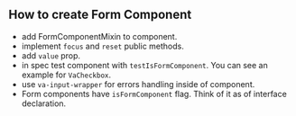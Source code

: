 ## How to create Form Component

* add FormComponentMixin to component.
* implement `focus` and `reset` public methods.
* add `value` prop.
* in spec test component with `testIsFormComponent`. You can see an example for `VaCheckbox`.
* use `va-input-wrapper` for errors handling inside of component.
* Form components have `isFormComponent` flag. Think of it as of interface declaration.

